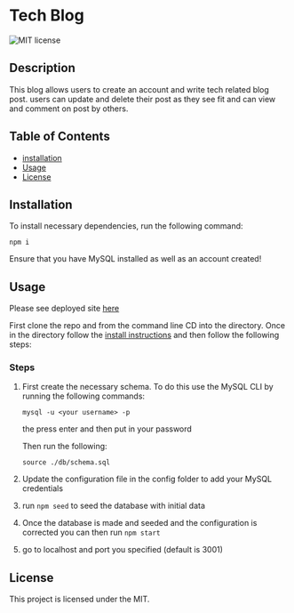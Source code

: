 # Tech Blog

![MIT license](https://img.shields.io/badge/license-MIT-blue)
## Description 

This blog allows users to create an account and write tech related blog post. users can update and delete their post as they see fit and can view and comment on post by others.

## Table of Contents
* [installation](#installation)
* [Usage](#usage)
* [License](#license)

## Installation
To install necessary dependencies, run the following command:
```
npm i
```
Ensure that you have MySQL installed as well as an account created!

## Usage

Please see deployed site [here]()

First clone the repo and from the command line CD into the directory. Once in the directory follow the [install instructions](#installation) and then follow the following steps:

### Steps
1. First create the necessary schema. To do this use the MySQL CLI by running the following commands:
    ```
    mysql -u <your username> -p
    ```
    the press enter and then put in your password

    Then run the following:
    ```
    source ./db/schema.sql
    ```
2. Update the configuration file in the config folder to add your MySQL credentials
3. run ```npm seed``` to seed the database with initial data
4. Once the database is made and seeded and the configuration is corrected you can then run ```npm start```
5. go to localhost and port you specified (default is 3001)

## License
This project is licensed under the MIT.